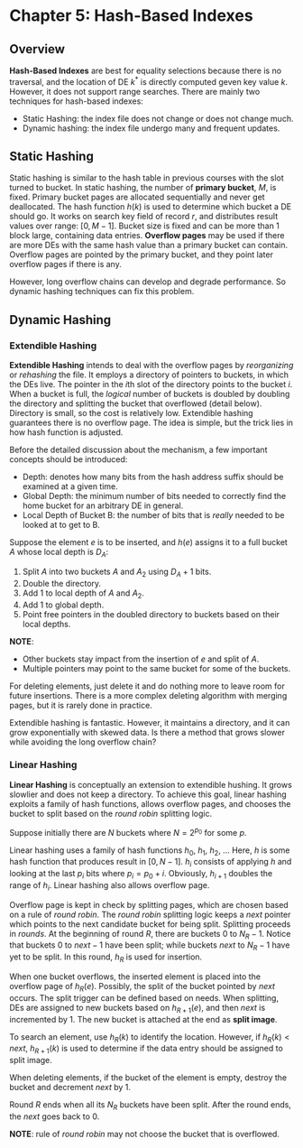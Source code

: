 # Chapter 5: Hash-Based Indexes
## Overview
**Hash-Based Indexes** are best for equality selections because there is no traversal, and the location of DE $k^*$ is directly computed geven key value $k$. However, it does not support range searches. There are mainly two techniques for hash-based indexes:

- Static Hashing: the index file does not change or does not change much.
- Dynamic hashing: the index file undergo many and frequent updates.

## Static Hashing
Static hashing is similar to the hash table in previous courses with the slot turned to bucket. In static hashing, the number of **primary bucket**, $M$, is fixed. Primary bucket pages are allocated sequentially and never get deallocated. The hash function $h(k)$ is used to determine which bucket a DE should go. It works on search key field of record $r$, and distributes result values over range: $[0, M-1]$. Bucket size is fixed and can be more than 1 block large, containing data entries. **Overflow pages** may be used if there are more DEs with the same hash value than a primary bucket can contain. Overflow pages are pointed by the primary bucket, and they point later overflow pages if there is any. 

However, long overflow chains can develop and degrade performance. So dynamic hashing techniques can fix this problem.

## Dynamic Hashing
### Extendible Hashing
**Extendible Hashing** intends to deal with the overflow pages by *reorganizing* or *rehashing* the file. It employs a directory of pointers to buckets, in which the DEs live. The pointer in the $i$th slot of the directory points to the bucket $i$. When a bucket is full, the *logical* number of buckets is doubled by doubling the directory and splitting the bucket that overflowed (detail below). Directory is small, so the cost is relatively low. Extendible hashing guarantees there is no overflow page. The idea is simple, but the trick lies in how hash function is adjusted. 

Before the detailed discussion about the mechanism, a few important concepts should be introduced:

- Depth: denotes how many bits from the hash address suffix should be examined at a given time.
- Global Depth: the minimum number of bits needed to correctly find the home bucket for an arbitrary DE in general.
- Local Depth of Bucket B: the number of bits that is *really* needed to be looked at to get to B.

Suppose the element $e$ is to be inserted, and $h(e)$ assigns it to a full bucket $A$ whose local depth is $D_A$:
    
1. Split $A$ into two buckets $A$ and $A_2$ using $D_A + 1$ bits.
2. Double the directory.
3. Add 1 to local depth of $A$ and $A_2$.
4. Add 1 to global depth.
5. Point free pointers in the doubled directory to buckets based on their local depths.

**NOTE**:
- Other buckets stay impact from the insertion of $e$ and split of $A$. 
- Multiple pointers may point to the same bucket for some of the buckets. 

For deleting elements, just delete it and do nothing more to leave room for future insertions. There is a more complex deleting algorithm with merging pages, but it is rarely done in practice. 

Extendible hashing is fantastic. However, it maintains a directory, and it can grow exponentially with skewed data. Is there a method that grows slower while avoiding the long overflow chain?

### Linear Hashing
**Linear Hashing** is conceptually an extension to extendible hushing. It grows slowlier and does not keep a directory. To achieve this goal, linear hashing exploits a family of hash functions, allows overflow pages, and chooses the bucket to split based on the *round robin* splitting logic. 

Suppose initially there are $N$ buckets where $N = 2^{p_0}$ for some $p$. 

Linear hashing uses a family of hash functions $h_0$, $h_1$, $h_2$, ... Here, $h$ is some hash function that produces result in $[0, N-1]$. $h_i$ consists of applying $h$ and looking at the last $p_i$ bits where $p_i = p_0 + i$. Obviously, $h_{i+1}$ doubles the range of $h_i$. Linear hashing also allows overflow page. 

Overflow page is kept in check by splitting pages, which are chosen based on a rule of *round robin*. The *round robin* splitting logic keeps a *next* pointer which points to the next candidate bucket for being split. Splitting proceeds in *rounds*. At the beginning of round $R$, there are buckets $0$ to $N_R - 1$. Notice that buckets $0$ to $next - 1$ have been split; while buckets $next$ to $N_R - 1$ have yet to be split. In this round, $h_R$ is used for insertion.

When one bucket overflows, the inserted element is placed into the overflow page of $h_R(e)$. Possibly, the split of the bucket pointed by *next* occurs. The split trigger can be defined based on needs. When splitting, DEs are assigned to new buckets based on $h_{R+1}(e)$, and then *next* is incremented by 1. The new bucket is attached at the end as **split image**. 

To search an element, use $h_R(k)$ to identify the location. However, if $h_R(k) < next$, $h_{R+1}(k)$ is used to determine if the data entry should be assigned to split image. 

When deleting elements, if the bucket of the element is empty, destroy the bucket and decrement *next* by 1.

Round $R$ ends when all its $N_R$ buckets have been split. After the round ends, the *next* goes back to $0$.  

**NOTE**:  rule of *round robin* may not choose the bucket that is overflowed. 